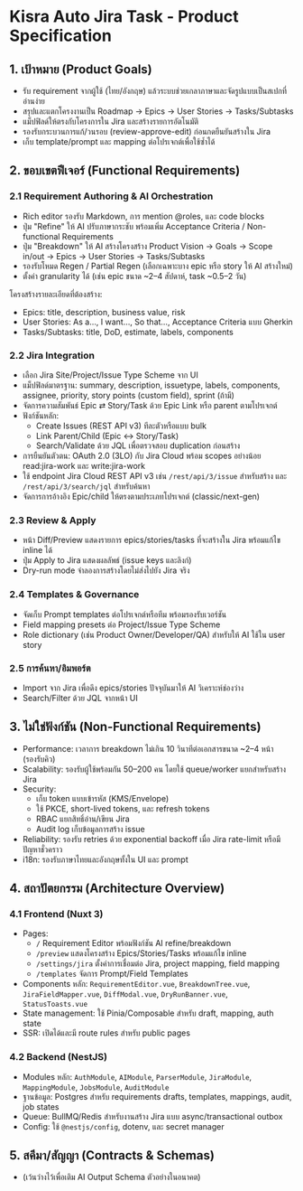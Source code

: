 # Kisra Auto Jira Task - Product Specification

## 1. เป้าหมาย (Product Goals)
- รับ requirement จากผู้ใช้ (ไทย/อังกฤษ) แล้วระบบช่วยเกลาภาษาและจัดรูปแบบเป็นสเปกที่อ่านง่าย
- สรุปและแตกโครงงานเป็น Roadmap → Epics → User Stories → Tasks/Subtasks
- แม็ปฟิลด์ให้ตรงกับโครงการใน Jira และสร้างรายการอัตโนมัติ
- รองรับกระบวนการแก้/วนรอบ (review-approve-edit) ก่อนกดยืนยันสร้างใน Jira
- เก็บ template/prompt และ mapping ต่อโปรเจกต์เพื่อใช้ซ้ำได้

## 2. ขอบเขตฟีเจอร์ (Functional Requirements)

### 2.1 Requirement Authoring & AI Orchestration
- Rich editor รองรับ Markdown, การ mention @roles, และ code blocks
- ปุ่ม "Refine" ให้ AI ปรับภาษากระชับ พร้อมเพิ่ม Acceptance Criteria / Non-functional Requirements
- ปุ่ม "Breakdown" ให้ AI สร้างโครงสร้าง Product Vision → Goals → Scope in/out → Epics → User Stories → Tasks/Subtasks
- รองรับโหมด Regen / Partial Regen (เลือกเฉพาะบาง epic หรือ story ให้ AI สร้างใหม่)
- ตั้งค่า granularity ได้ (เช่น epic ขนาด ~2–4 สัปดาห์, task ~0.5–2 วัน)

โครงสร้างรายละเอียดที่ต้องสร้าง:
- Epics: title, description, business value, risk
- User Stories: As a…, I want…, So that…, Acceptance Criteria แบบ Gherkin
- Tasks/Subtasks: title, DoD, estimate, labels, components

### 2.2 Jira Integration
- เลือก Jira Site/Project/Issue Type Scheme จาก UI
- แม็ปฟิลด์มาตรฐาน: summary, description, issuetype, labels, components, assignee, priority, story points (custom field), sprint (ถ้ามี)
- จัดการความสัมพันธ์ Epic ⇄ Story/Task ด้วย Epic Link หรือ parent ตามโปรเจกต์
- ฟังก์ชันหลัก:
  - Create Issues (REST API v3) ทีละตัวหรือแบบ bulk
  - Link Parent/Child (Epic ↔ Story/Task)
  - Search/Validate ด้วย JQL เพื่อตรวจสอบ duplication ก่อนสร้าง
- การยืนยันตัวตน: OAuth 2.0 (3LO) กับ Jira Cloud พร้อม scopes อย่างน้อย read:jira-work และ write:jira-work
- ใช้ endpoint Jira Cloud REST API v3 เช่น `/rest/api/3/issue` สำหรับสร้าง และ `/rest/api/3/search/jql` สำหรับค้นหา
- จัดการการอ้างอิง Epic/child ให้ตรงตามประเภทโปรเจกต์ (classic/next-gen)

### 2.3 Review & Apply
- หน้า Diff/Preview แสดงรายการ epics/stories/tasks ที่จะสร้างใน Jira พร้อมแก้ไข inline ได้
- ปุ่ม Apply to Jira แสดงผลลัพธ์ (issue keys และลิงก์)
- Dry-run mode จำลองการสร้างโดยไม่ส่งไปยัง Jira จริง

### 2.4 Templates & Governance
- จัดเก็บ Prompt templates ต่อโปรเจกต์หรือทีม พร้อมรองรับเวอร์ชัน
- Field mapping presets ต่อ Project/Issue Type Scheme
- Role dictionary (เช่น Product Owner/Developer/QA) สำหรับให้ AI ใช้ใน user story

### 2.5 การค้นหา/อิมพอร์ต
- Import จาก Jira เพื่อดึง epics/stories ปัจจุบันมาให้ AI วิเคราะห์ช่องว่าง
- Search/Filter ด้วย JQL จากหน้า UI

## 3. ไม่ใช่ฟังก์ชัน (Non-Functional Requirements)
- Performance: เวลาการ breakdown ไม่เกิน 10 วินาทีต่อเอกสารขนาด ~2–4 หน้า (รองรับคิว)
- Scalability: รองรับผู้ใช้พร้อมกัน 50–200 คน โดยใช้ queue/worker แยกสำหรับสร้าง Jira
- Security:
  - เก็บ token แบบเข้ารหัส (KMS/Envelope)
  - ใช้ PKCE, short-lived tokens, และ refresh tokens
  - RBAC แยกสิทธิ์อ่าน/เขียน Jira
  - Audit log เก็บข้อมูลการสร้าง issue
- Reliability: รองรับ retries ด้วย exponential backoff เมื่อ Jira rate-limit หรือมีปัญหาชั่วคราว
- i18n: รองรับภาษาไทยและอังกฤษทั้งใน UI และ prompt

## 4. สถาปัตยกรรม (Architecture Overview)

### 4.1 Frontend (Nuxt 3)
- Pages:
  - `/` Requirement Editor พร้อมฟังก์ชัน AI refine/breakdown
  - `/preview` แสดงโครงสร้าง Epics/Stories/Tasks พร้อมแก้ไข inline
  - `/settings/jira` ตั้งค่าการเชื่อมต่อ Jira, project mapping, field mapping
  - `/templates` จัดการ Prompt/Field Templates
- Components หลัก: `RequirementEditor.vue`, `BreakdownTree.vue`, `JiraFieldMapper.vue`, `DiffModal.vue`, `DryRunBanner.vue`, `StatusToasts.vue`
- State management: ใช้ Pinia/Composable สำหรับ draft, mapping, auth state
- SSR: เปิดได้และมี route rules สำหรับ public pages

### 4.2 Backend (NestJS)
- Modules หลัก: `AuthModule`, `AIModule`, `ParserModule`, `JiraModule`, `MappingModule`, `JobsModule`, `AuditModule`
- ฐานข้อมูล: Postgres สำหรับ requirements drafts, templates, mappings, audit, job states
- Queue: BullMQ/Redis สำหรับงานสร้าง Jira แบบ async/transactional outbox
- Config: ใช้ `@nestjs/config`, dotenv, และ secret manager

## 5. สคีมา/สัญญา (Contracts & Schemas)
- (เว้นว่างไว้เพื่อเติม AI Output Schema ตัวอย่างในอนาคต)

